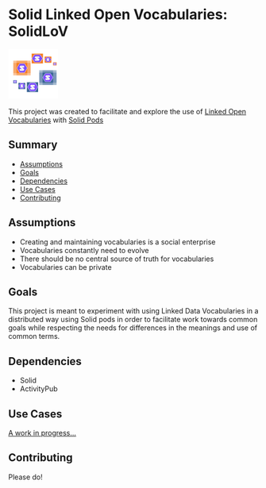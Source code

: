 # Solid Linked Open Vocabularies: SolidLoV
<img src="logo.png" width="100">

This project was created to facilitate and explore the use of [Linked Open Vocabularies](https://lov.linkeddata.es/dataset/lov) with [Solid Pods](https://solidproject.org/)

## Summary

  - [Assumptions](#Assumptions)
  - [Goals](#Goals)
  - [Dependencies](#Dependencies)
  - [Use Cases](#Use-Cases)
  - [Contributing](#Contributing)

## Assumptions

- Creating and maintaining vocabularies is a social enterprise
- Vocabularies constantly need to evolve
- There should be no central source of truth for vocabularies
- Vocabularies can be private

## Goals

This project is meant to experiment with using Linked Data Vocabularies in a distributed way using Solid pods in order to facilitate work towards common goals while respecting the needs for differences in the meanings and use of common terms.

## Dependencies

- Solid
- ActivityPub

## Use Cases

[A work in progress...](use%20cases/use%20cases.md)

## Contributing

Please do!



